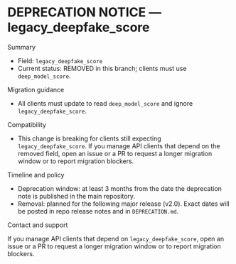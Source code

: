 # DEPRECATION NOTICE — legacy_deepfake_score

Summary

- Field: `legacy_deepfake_score`
- Current status: REMOVED in this branch; clients must use `deep_model_score`.

Migration guidance

- All clients must update to read `deep_model_score` and ignore `legacy_deepfake_score`.

Compatibility

- This change is breaking for clients still expecting `legacy_deepfake_score`. If you manage API clients that depend on the removed field, open an issue or a PR to request a longer migration window or to report migration blockers.

Timeline and policy

- Deprecation window: at least 3 months from the date the deprecation note is published in the main repository.
- Removal: planned for the following major release (v2.0). Exact dates will be posted in repo release notes and in `DEPRECATION.md`.

Contact and support

If you manage API clients that depend on `legacy_deepfake_score`, open an issue or a PR to request a longer migration window or to report migration blockers.
